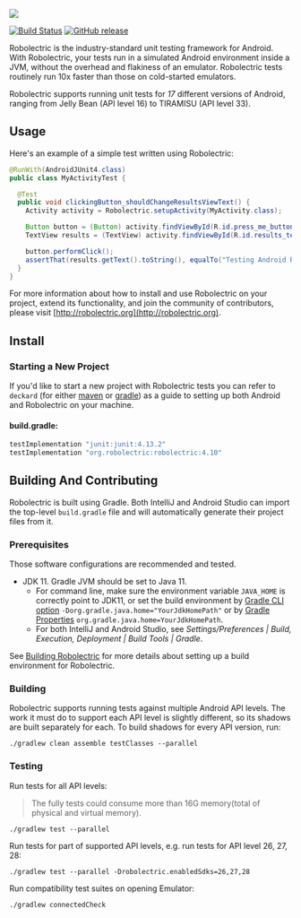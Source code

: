 <a name="README">[<img src="https://rawgithub.com/robolectric/robolectric/master/images/robolectric-horizontal.png"/>](http://robolectric.org)</a>

[![Build Status](https://github.com/robolectric/robolectric/actions/workflows/tests.yml/badge.svg)](https://github.com/robolectric/robolectric/actions?query=workflow%3Atests)
[![GitHub release](https://img.shields.io/github/release/robolectric/robolectric.svg?maxAge=60)](https://github.com/robolectric/robolectric/releases)

Robolectric is the industry-standard unit testing framework for Android. With Robolectric, your tests run in a simulated Android environment inside a JVM, without the overhead and flakiness of an emulator. Robolectric tests routinely run 10x faster than those on cold-started emulators.

Robolectric supports running unit tests for *17* different versions of Android, ranging from Jelly Bean (API level 16) to TIRAMISU (API level 33).

## Usage

Here's an example of a simple test written using Robolectric:

```java
@RunWith(AndroidJUnit4.class)
public class MyActivityTest {

  @Test
  public void clickingButton_shouldChangeResultsViewText() {
    Activity activity = Robolectric.setupActivity(MyActivity.class);

    Button button = (Button) activity.findViewById(R.id.press_me_button);
    TextView results = (TextView) activity.findViewById(R.id.results_text_view);

    button.performClick();
    assertThat(results.getText().toString(), equalTo("Testing Android Rocks!"));
  }
}
```

For more information about how to install and use Robolectric on your project, extend its functionality, and join the community of contributors, please visit [http://robolectric.org](http://robolectric.org).

## Install

### Starting a New Project

If you'd like to start a new project with Robolectric tests you can refer to `deckard` (for either [maven](http://github.com/robolectric/deckard-maven) or [gradle](http://github.com/robolectric/deckard-gradle)) as a guide to setting up both Android and Robolectric on your machine.

#### build.gradle:

```groovy
testImplementation "junit:junit:4.13.2"
testImplementation "org.robolectric:robolectric:4.10"
```

## Building And Contributing

Robolectric is built using Gradle. Both IntelliJ and Android Studio can import the top-level `build.gradle` file and will automatically generate their project files from it.

### Prerequisites

Those software configurations are recommended and tested.

- JDK 11. Gradle JVM should be set to Java 11.
  - For command line, make sure the environment variable `JAVA_HOME` is correctly point to JDK11, or set the build environment by [Gradle CLI option](https://docs.gradle.org/current/userguide/command_line_interface.html#sec:environment_options) `-Dorg.gradle.java.home="YourJdkHomePath"` or by [Gradle Properties](https://docs.gradle.org/current/userguide/build_environment.html#sec:gradle_configuration_properties) `org.gradle.java.home=YourJdkHomePath`.
  - For both IntelliJ and Android Studio, see _Settings/Preferences | Build, Execution, Deployment | Build Tools | Gradle_.

See [Building Robolectric](http://robolectric.org/building-robolectric/) for more details about setting up a build environment for Robolectric.

### Building

Robolectric supports running tests against multiple Android API levels. The work it must do to support each API level is slightly different, so its shadows are built separately for each. To build shadows for every API version, run:

    ./gradlew clean assemble testClasses --parallel

### Testing

Run tests for all API levels:

> The fully tests could consume more than 16G memory(total of physical and virtual memory).

    ./gradlew test --parallel

Run tests for part of supported API levels, e.g. run tests for API level 26, 27, 28:

    ./gradlew test --parallel -Drobolectric.enabledSdks=26,27,28

Run compatibility test suites on opening Emulator:

    ./gradlew connectedCheck


